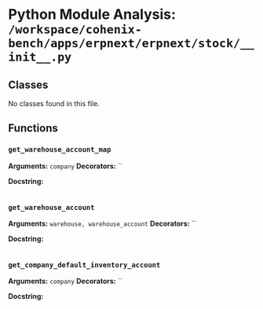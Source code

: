 # Python Module Analysis: `/workspace/cohenix-bench/apps/erpnext/erpnext/stock/__init__.py`

## Classes

No classes found in this file.


## Functions

### `get_warehouse_account_map`
**Arguments:** `company`
**Decorators:** ``

**Docstring:**
```

```
### `get_warehouse_account`
**Arguments:** `warehouse, warehouse_account`
**Decorators:** ``

**Docstring:**
```

```
### `get_company_default_inventory_account`
**Arguments:** `company`
**Decorators:** ``

**Docstring:**
```

```

